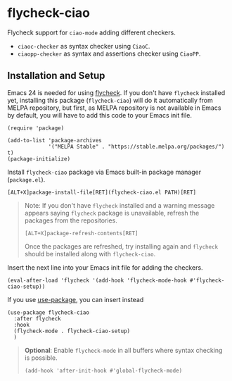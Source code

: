 # flycheck-ciao

Flycheck support for `ciao-mode` adding different checkers.

*  `ciaoc-checker` as syntax checker using `CiaoC`.
*  `ciaopp-checker` as syntax and assertions checker using `CiaoPP`.

## Installation and Setup
Emacs 24 is needed for using [flycheck](https://github.com/flycheck/flycheck).
If you don't have `flycheck` installed yet, installing this package
(`flycheck-ciao`) will do it automatically from MELPA repository, but first, as 
MELPA repository is not available in Emacs by default, you 
will have to add this code to your Emacs init file.

```	emacs-lisp
(require 'package)

(add-to-list 'package-archives
             '("MELPA Stable" . "https://stable.melpa.org/packages/") t)
(package-initialize)
```
Install `flycheck-ciao` package via Emacs built-in package manager (`package.el`).
```
[ALT+X]package-install-file[RET](flycheck-ciao.el PATH)[RET]
```
>  Note: If you don't have `flycheck` installed and a warning message appears saying 
> `flycheck` package is unavailable, refresh the packages from the repositories.
> ```
> [ALT+X]package-refresh-contents[RET]
>``` 
>  Once the packages are refreshed, try installing again and 
>  `flycheck` should be installed along with `flycheck-ciao`.


Insert the next line into your Emacs init file for adding the checkers.
```	emacs-lisp
(eval-after-load 'flycheck '(add-hook 'flycheck-mode-hook #'flycheck-ciao-setup))
```
If you use [use-package](https://github.com/jwiegley/use-package), you can insert instead
```	emacs-lisp
(use-package flycheck-ciao
  :after flycheck
  :hook
  (flycheck-mode . flycheck-ciao-setup)
  )
```
> **Optional**: Enable `flycheck-mode` in all buffers where syntax checking is possible.
> ```	emacs-lisp
> (add-hook 'after-init-hook #'global-flycheck-mode)
> ```


